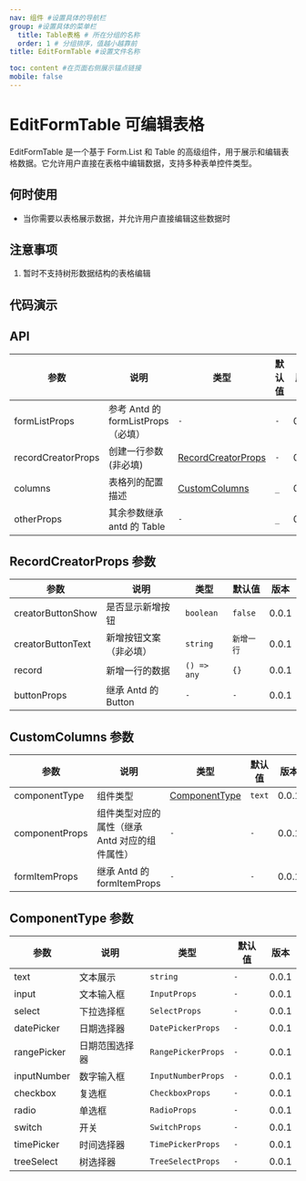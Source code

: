 ```yaml
---
nav: 组件 #设置具体的导航栏
group: #设置具体的菜单栏
  title: Table表格 # 所在分组的名称
  order: 1 # 分组排序，值越小越靠前
title: EditFormTable #设置文件名称

toc: content #在页面右侧展示锚点链接
mobile: false
---
```


# EditFormTable 可编辑表格

EditFormTable 是一个基于 Form.List 和 Table 的高级组件，用于展示和编辑表格数据。它允许用户直接在表格中编辑数据，支持多种表单控件类型。

## 何时使用

- 当你需要以表格展示数据，并允许用户直接编辑这些数据时

## 注意事项

1. 暂时不支持树形数据结构的表格编辑

## 代码演示

<code src="./demo/editFormTable" ></code>

## API

| 参数               | 说明                               | 类型                                           | 默认值 | 版本  |
| ------------------ | ---------------------------------- | ---------------------------------------------- | ------ | ----- |
| formListProps      | 参考 Antd 的 formListProps（必填） | `-`                                            | `-`    | 0.0.1 |
| recordCreatorProps | 创建一行参数(非必填)               | [RecordCreatorProps](#recordcreatorprops-参数) | `-`    | 0.0.1 |
| columns            | 表格列的配置描述                   | [CustomColumns](#customcolumns-参数)           | `_`    | 0.0.1 |
| otherProps         | 其余参数继承 antd 的 Table         | `-`                                            | `_`    | 0.0.1 |

## RecordCreatorProps 参数

| 参数              | 说明                   | 类型        | 默认值     | 版本  |
| ----------------- | ---------------------- | ----------- | ---------- | ----- |
| creatorButtonShow | 是否显示新增按钮       | `boolean`   | `false`    | 0.0.1 |
| creatorButtonText | 新增按钮文案（非必填） | `string`    | `新增一行` | 0.0.1 |
| record            | 新增一行的数据         | `() => any` | `{}`       | 0.0.1 |
| buttonProps       | 继承 Antd 的 Button    | `-`         | `-`        | 0.0.1 |

## CustomColumns 参数

| 参数           | 说明                                           | 类型                                 | 默认值 | 版本  |
| -------------- | ---------------------------------------------- | ------------------------------------ | ------ | ----- |
| componentType  | 组件类型                                       | [ComponentType](#componenttype-参数) | `text` | 0.0.1 |
| componentProps | 组件类型对应的属性（继承 Antd 对应的组件属性） | `-`                                  | `-`    | 0.0.1 |
| formItemProps  | 继承 Antd 的 formItemProps                     | `-`                                  | `-`    | 0.0.1 |

## ComponentType 参数

| 参数        | 说明           | 类型               | 默认值 | 版本  |
| ----------- | -------------- | ------------------ | ------ | ----- |
| text        | 文本展示       | `string`           | `-`    | 0.0.1 |
| input       | 文本输入框     | `InputProps`       | `-`    | 0.0.1 |
| select      | 下拉选择框     | `SelectProps`      | `-`    | 0.0.1 |
| datePicker  | 日期选择器     | `DatePickerProps`  | `-`    | 0.0.1 |
| rangePicker | 日期范围选择器 | `RangePickerProps` | `-`    | 0.0.1 |
| inputNumber | 数字输入框     | `InputNumberProps` | `-`    | 0.0.1 |
| checkbox    | 复选框         | `CheckboxProps`    | `-`    | 0.0.1 |
| radio       | 单选框         | `RadioProps`       | `-`    | 0.0.1 |
| switch      | 开关           | `SwitchProps`      | `-`    | 0.0.1 |
| timePicker  | 时间选择器     | `TimePickerProps`  | `-`    | 0.0.1 |
| treeSelect  | 树选择器       | `TreeSelectProps`  | `-`    | 0.0.1 |
